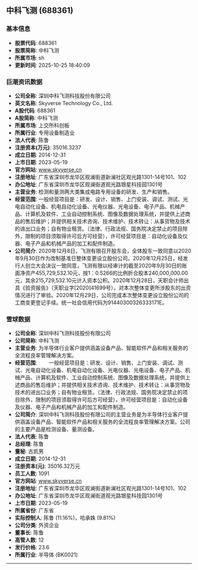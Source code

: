 ## 中科飞测 (688361)

### 基本信息

- **股票代码**: 688361
- **股票简称**: 中科飞测
- **所属市场**: sh
- **更新时间**: 2025-10-25 18:40:09

### 巨潮资讯数据

- **公司全称**: 深圳中科飞测科技股份有限公司
- **英文名称**: Skyverse Technology Co., Ltd.
- **A股代码**: 688361
- **A股简称**: 中科飞测
- **所属市场**: 上交所科创板
- **所属行业**: 专用设备制造业
- **法人代表**: 陈鲁
- **注册资本(万元)**: 35016.3237
- **成立日期**: 2014-12-31
- **上市日期**: 2023-05-19
- **官方网站**: www.skyverse.cn
- **注册地址**: 广东省深圳市龙华区观澜街道新澜社区观光路1301-14号101、102
- **办公地址**: 广东省深圳市龙华区观澜街道观光路银星科技园1301号
- **主营业务**: 检测和量测两大类集成电路专用设备的研发、生产和销售。
- **经营范围**: 一般经营项目是：研发、设计、销售、上门安装、调试、测试、光电自动化设备、机电自动化设备、光电仪器、光电设备、电子产品、机械产品、计算机及软件、工业自动控制系统、图像及数据处理系统，并提供上述商品的售后维护；并提供相关技术咨询、技术维护、技术转让：从事货物及技术的进出口业务；自有物业租赁。（法律、行政法规、国务院决定禁止的项目除外，限制的项目须取得许可后方可经营），许可经营项目是：自动化设备及仪器、电子产品和机械产品的加工和配件制造。
- **公司简介**: 2020年12月8日，飞测有限召开股东会，全体股东一致同意以2020年9月30日作为改制基准日整体变更设立股份公司。2020年12月25日，经发行人创立大会决议一致同意，飞测有限以经审计的截至2020年9月30日的账面净资产455,729,532.10元，按1：0.5266的比例折合股本240,000,000.00元，其余215,729,532.10元计入资本公积。2020年12月28日，天职会计师出具《验资报告》（天职业字[2020]41699号），对本次整体变更所涉股东的出资情况进行了审验。2020年12月29日，公司完成本次整体变更设立股份公司的工商变更登记手续。统一社会信用代码为91440300326333171E。

### 雪球数据

- **公司全称**: 深圳中科飞测科技股份有限公司
- **公司简称**: 中科飞测
- **主营业务**: 为半导体行业客户提供涵盖设备产品、智能软件产品和相关服务的全流程良率管理解决方案。
- **经营范围**: 　　一般经营项目是：研发、设计、销售、上门安装、调试、测试、光电自动化设备、机电自动化设备、光电仪器、光电设备、电子产品、机械产品、计算机及软件、工业自动控制系统、图像及数据处理系统，并提供上述商品的售后维护；并提供相关技术咨询、技术维护、技术转让：从事货物及技术的进出口业务；自有物业租赁。（法律、行政法规、国务院决定禁止的项目除外，限制的项目须取得许可后方可经营），许可经营项目是：自动化设备及仪器、电子产品和机械产品的加工和配件制造。
- **公司简介**: 深圳中科飞测科技股份有限公司的主营业务是为半导体行业客户提供涵盖设备产品、智能软件产品和相关服务的全流程良率管理解决方案。公司的主要产品是检测设备、量测设备。
- **法人代表**: 陈鲁
- **总经理**: 陈鲁
- **董秘**: 古凯男
- **成立日期**: 2014-12-31
- **注册资本(元)**: 35016.32万元
- **员工人数**: 1091
- **官方网站**: www.skyverse.cn
- **注册地址**: 广东省深圳市龙华区观澜街道新澜社区观光路1301-14号101、102
- **办公地址**: 广东省深圳市龙华区观澜街道观光路银星科技园1301号
- **上市日期**: 2023-05-19
- **所属省份**: 广东省
- **实际控制人**: 陈鲁 (11.16%)，哈承姝 (9.81%)
- **公司分类**: 外资企业
- **董事长**: 陈鲁
- **高管人数**: 12
- **发行价格**: 23.6
- **所属行业**: 半导体 (BK0021)

---